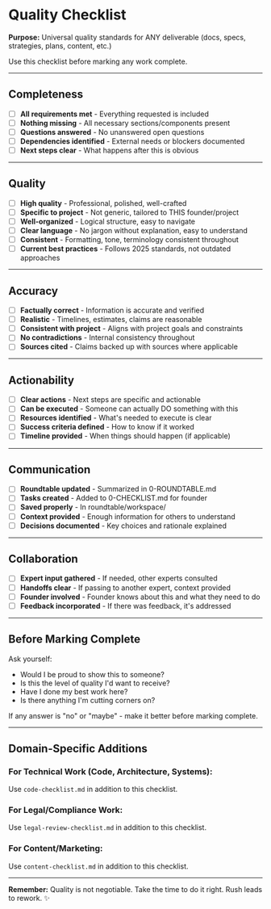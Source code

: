 # Quality Checklist

**Purpose:** Universal quality standards for ANY deliverable (docs, specs, strategies, plans, content, etc.)

Use this checklist before marking any work complete.

---

## Completeness

- [ ] **All requirements met** - Everything requested is included
- [ ] **Nothing missing** - All necessary sections/components present
- [ ] **Questions answered** - No unanswered open questions
- [ ] **Dependencies identified** - External needs or blockers documented
- [ ] **Next steps clear** - What happens after this is obvious

---

## Quality

- [ ] **High quality** - Professional, polished, well-crafted
- [ ] **Specific to project** - Not generic, tailored to THIS founder/project
- [ ] **Well-organized** - Logical structure, easy to navigate
- [ ] **Clear language** - No jargon without explanation, easy to understand
- [ ] **Consistent** - Formatting, tone, terminology consistent throughout
- [ ] **Current best practices** - Follows 2025 standards, not outdated approaches

---

## Accuracy

- [ ] **Factually correct** - Information is accurate and verified
- [ ] **Realistic** - Timelines, estimates, claims are reasonable
- [ ] **Consistent with project** - Aligns with project goals and constraints
- [ ] **No contradictions** - Internal consistency throughout
- [ ] **Sources cited** - Claims backed up with sources where applicable

---

## Actionability

- [ ] **Clear actions** - Next steps are specific and actionable
- [ ] **Can be executed** - Someone can actually DO something with this
- [ ] **Resources identified** - What's needed to execute is clear
- [ ] **Success criteria defined** - How to know if it worked
- [ ] **Timeline provided** - When things should happen (if applicable)

---

## Communication

- [ ] **Roundtable updated** - Summarized in 0-ROUNDTABLE.md
- [ ] **Tasks created** - Added to 0-CHECKLIST.md for founder
- [ ] **Saved properly** - In roundtable/workspace/
- [ ] **Context provided** - Enough information for others to understand
- [ ] **Decisions documented** - Key choices and rationale explained

---

## Collaboration

- [ ] **Expert input gathered** - If needed, other experts consulted
- [ ] **Handoffs clear** - If passing to another expert, context provided
- [ ] **Founder involved** - Founder knows about this and what they need to do
- [ ] **Feedback incorporated** - If there was feedback, it's addressed

---

## Before Marking Complete

Ask yourself:
- Would I be proud to show this to someone?
- Is this the level of quality I'd want to receive?
- Have I done my best work here?
- Is there anything I'm cutting corners on?

If any answer is "no" or "maybe" - make it better before marking complete.

---

## Domain-Specific Additions

### For Technical Work (Code, Architecture, Systems):
Use `code-checklist.md` in addition to this checklist.

### For Legal/Compliance Work:
Use `legal-review-checklist.md` in addition to this checklist.

### For Content/Marketing:
Use `content-checklist.md` in addition to this checklist.

---

**Remember:** Quality is not negotiable. Take the time to do it right. Rush leads to rework. ✨

